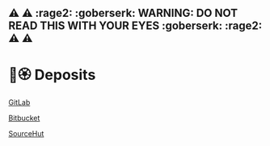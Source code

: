 :warning: :warning: :rage2: :goberserk: WARNING: DO NOT READ THIS WITH YOUR EYES :goberserk: :rage2: :warning: :warning:
---

# :cherry_blossom::rosette: Deposits

[GitLab](https://gitlab.com/lgflorentino)

[Bitbucket](https://bitbucket.org/lgflorentino)

[SourceHut](https://sr.ht/~lgflorentino)

